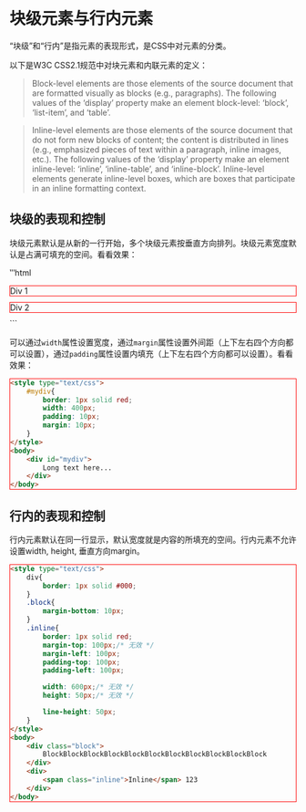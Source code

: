 # 块级元素与行内元素

“块级”和“行内”是指元素的表现形式，是CSS中对元素的分类。

以下是W3C CSS2.1规范中对块元素和内联元素的定义：

> Block-level elements are those elements of the source document that are formatted visually as blocks (e.g., paragraphs). The following values of the ‘display’  property make an element block-level: ‘block’, ‘list-item’, and ‘table’.

> Inline-level elements are those elements of the source document that do not form new blocks of content; the content is distributed in lines (e.g., emphasized pieces of text within a paragraph, inline images, etc.). The following values of the ‘display’ property make an element inline-level: ‘inline’, ‘inline-table’, and ‘inline-block’. Inline-level elements generate inline-level boxes, which are boxes that participate in an inline formatting context.

## 块级的表现和控制

块级元素默认是从新的一行开始，多个块级元素按垂直方向排列。块级元素宽度默认是占满可填充的空间。看看效果：

‵‵‵html
<style>
    div{
        border: 1px solid red;
        margin-bottom: 10px;
    }
</style>
<body>
    <div>Div 1</div>
    <div>Div 2</div>
</body>
```

可以通过`width`属性设置宽度，通过`margin`属性设置外间距（上下左右四个方向都可以设置），通过`padding`属性设置内填充（上下左右四个方向都可以设置）。看看效果：

```html
<style type="text/css">
    #mydiv{
        border: 1px solid red;
        width: 400px;
        padding: 10px;
        margin: 10px;
    }
</style>
<body>
    <div id="mydiv">
        Long text here...
    </div>
</body>
```

## 行内的表现和控制

行内元素默认在同一行显示，默认宽度就是内容的所填充的空间。行内元素不允许设置width, height, 垂直方向margin。

```html
<style type="text/css">
    div{
        border: 1px solid #000;
    }
    .block{
        margin-bottom: 10px;
    }
    .inline{
        border: 1px solid red;
        margin-top: 100px;/* 无效 */
        margin-left: 100px;
        padding-top: 100px;
        padding-left: 100px;

        width: 600px;/* 无效 */
        height: 50px;/* 无效 */

        line-height: 50px;
    }
</style>
<body>
    <div class="block">
        BlockBlockBlockBlockBlockBlockBlockBlockBlockBlockBlock
    </div>
    <div>
        <span class="inline">Inline</span> 123
    </div>
</body>  
```




